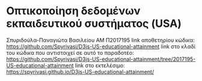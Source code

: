 # Οπτικοποίηση δεδομένων εκπαιδευτικού συστήματος (USA)

Σπυριδούλα-Παναγιώτα Βασιλείου
ΑΜ Π2017195
link αποθετηρίου κώδικα: https://github.com/Spyrivasi/D3js-US-educational-attainment
link στο κλαδί του κώδικα που αντιστοιχεί σε αυτό το παραδοτέο: https://github.com/Spyrivasi/D3js-US-educational-attainment/tree/2017195-US-educational-attainment
link στο εκτελέσιμο: https://spyrivasi.github.io/D3js-US-educational-attainment/

